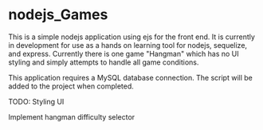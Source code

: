 # nodejs_Games

This is a simple nodejs application using ejs for the front end. It is currently in development for use as a hands on learning tool for nodejs, sequelize, and express. Currently there is one game "Hangman" which has no UI styling and simply attempts to handle all game conditions.

This application requires a MySQL database connection. The script will be added to the project when completed.

TODO:
  Styling UI
  
  Implement hangman difficulty selector
